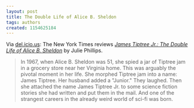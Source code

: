 ```yaml
---
layout: post
title: The Double Life of Alice B. Sheldon
tags: authors
created: 1154625184
---
```

Via [del.icio.us](http://del.icio.us/tag/scifi):  The New York Times reviews [_James Tiptree Jr.: The Double Life of Alice B. Sheldon_](http://www.nytimes.com/2006/08/03/books/03masl.html?th&emc=th) by Julie Phillips.

> In 1967, when Alice B. Sheldon was 51, she spied a jar of Tiptree jam in a grocery store near her Virginia home. This was arguably the pivotal moment in her life. She morphed Tiptree jam into a name: James Tiptree. Her husband added a "Junior." They laughed. Then she attached the name James Tiptree Jr. to some science fiction stories she had written and put them in the mail. And one of the strangest careers in the already weird world of sci-fi was born.

